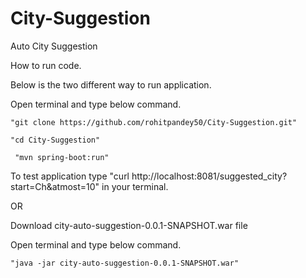 # City-Suggestion
Auto City Suggestion

How to run code.

Below is the  two different way to run application.

Open terminal and type below command.

    "git clone https://github.com/rohitpandey50/City-Suggestion.git"
    
    "cd City-Suggestion"
    
     "mvn spring-boot:run"
    
  To test application type "curl http://localhost:8081/suggested_city?start=Ch&atmost=10" in your terminal. 
  
  
  

OR

Download city-auto-suggestion-0.0.1-SNAPSHOT.war file

Open terminal and type below command.

    "java -jar city-auto-suggestion-0.0.1-SNAPSHOT.war"
  
  





    
   
     
    
